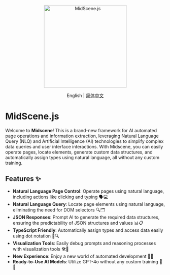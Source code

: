 <p align="center">
  <img alt="MidScene.js"  width="260" src="https://github.com/user-attachments/assets/bff5e76f-ea5c-42b7-bd12-0143a04671cf">
</p>


<div align="center">

English | [简体中文](README.ch.md)

</div>

# MidScene.js

Welcome to **Midscene**! This is a brand-new framework for AI automated page operations and information extraction, leveraging Natural Language Query (NLQ) and Artificial Intelligence (AI) technologies to simplify complex data queries and user interface interactions. With Midscene, you can easily operate pages, locate elements, generate custom data structures, and automatically assign types using natural language, all without any custom training.

## Features ✨

- **Natural Language Page Control**: Operate pages using natural language, including actions like clicking and typing 🗣️💻
- **Natural Language Query**: Locate page elements using natural language, eliminating the need for DOM selectors 🔍🗂️
- **JSON Responses**: Prompt AI to generate the required data structures, ensuring the predictability of JSON structures and values 📊📋
- **TypeScript Friendly**: Automatically assign types and access data easily using dot notation 📝🔍
- **Visualization Tools**: Easily debug prompts and reasoning processes with visualization tools 🛠️👀
- **New Experience**: Enjoy a new world of automated development 🌟🚀
- **Ready-to-Use AI Models**: Utilize GPT-4o without any custom training 🤖🔧
